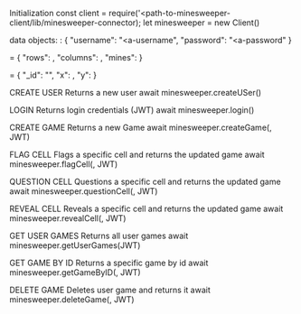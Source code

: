 Initialization
const client = require('<path-to-minesweeper-client/lib/minesweeper-connector);
let minesweeper = new Client(<api-base-url>)

data objects:
<user>: {
    "username": "<a-username",
    "password": "<a-password"
}

<game> = {
    "rows": <number>,
    "columns": <number>,
    "mines": <number>
}

<game-coordinates> = {
    "_id": "<game-id>",
    "x": <number>,
    "y": <number>
}

CREATE USER 
Returns a new user
await minesweeper.createUSer(<user>) 

LOGIN
Returns login credentials (JWT)
await minesweeper.login(<user>)

CREATE GAME
Returns a new Game
await minesweeper.createGame(<game>, JWT)

FLAG CELL
Flags a specific cell and returns the updated game
await minesweeper.flagCell(<game-coordinates>, JWT)

QUESTION CELL
Questions a specific cell and returns the updated game
await minesweeper.questionCell(<game-coordinates>, JWT)

REVEAL CELL
Reveals a specific cell and returns the updated game
await minesweeper.revealCell(<game-coordinates>, JWT)

GET USER GAMES
Returns all user games
await minesweeper.getUserGames(JWT)

GET GAME BY ID
Returns a specific game by id
await minesweeper.getGameByID(<game-id>, JWT)

DELETE GAME
Deletes user game and returns it
await minesweeper.deleteGame(<game-id>, JWT)